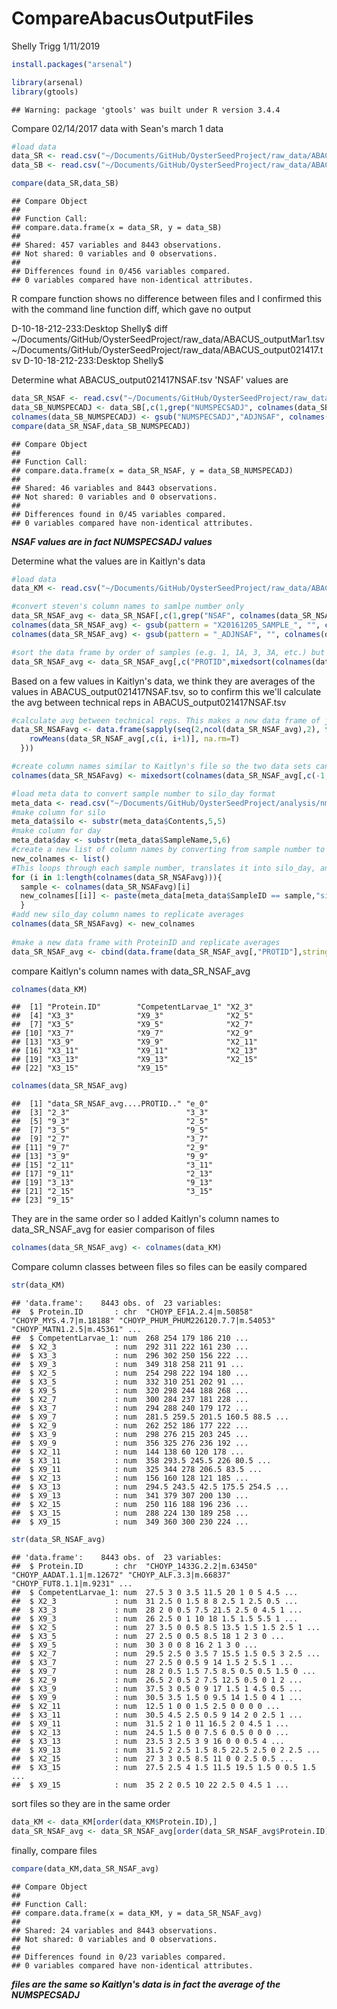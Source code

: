 CompareAbacusOutputFiles
================
Shelly Trigg
1/11/2019

``` r
install.packages("arsenal")
```

``` r
library(arsenal)
library(gtools)
```

    ## Warning: package 'gtools' was built under R version 3.4.4

Compare 02/14/2017 data with Sean's march 1 data

``` r
#load data
data_SR <- read.csv("~/Documents/GitHub/OysterSeedProject/raw_data/ABACUS_output021417.tsv", sep = "\t" , header=TRUE, stringsAsFactors = FALSE)
data_SB <- read.csv("~/Documents/GitHub/OysterSeedProject/raw_data/ABACUS_output.tsv", sep = "\t" , header=TRUE, stringsAsFactors = FALSE)
```

``` r
compare(data_SR,data_SB)
```

    ## Compare Object
    ## 
    ## Function Call: 
    ## compare.data.frame(x = data_SR, y = data_SB)
    ## 
    ## Shared: 457 variables and 8443 observations.
    ## Not shared: 0 variables and 0 observations.
    ## 
    ## Differences found in 0/456 variables compared.
    ## 0 variables compared have non-identical attributes.

R compare function shows no difference between files and I confirmed this with the command line function diff, which gave no output

D-10-18-212-233:Desktop Shelly$ diff ~/Documents/GitHub/OysterSeedProject/raw\_data/ABACUS\_outputMar1.tsv ~/Documents/GitHub/OysterSeedProject/raw\_data/ABACUS\_output021417.tsv
D-10-18-212-233:Desktop Shelly$

Determine what ABACUS\_output021417NSAF.tsv 'NSAF' values are

``` r
data_SR_NSAF <- read.csv("~/Documents/GitHub/OysterSeedProject/raw_data/ABACUS_output021417NSAF.tsv", sep = "\t", header = TRUE, stringsAsFactors = FALSE)
data_SB_NUMSPECADJ <- data_SB[,c(1,grep("NUMSPECSADJ", colnames(data_SB)))]
colnames(data_SB_NUMSPECADJ) <- gsub("NUMSPECSADJ","ADJNSAF", colnames(data_SB_NUMSPECADJ))
compare(data_SR_NSAF,data_SB_NUMSPECADJ)
```

    ## Compare Object
    ## 
    ## Function Call: 
    ## compare.data.frame(x = data_SR_NSAF, y = data_SB_NUMSPECADJ)
    ## 
    ## Shared: 46 variables and 8443 observations.
    ## Not shared: 0 variables and 0 observations.
    ## 
    ## Differences found in 0/45 variables compared.
    ## 0 variables compared have non-identical attributes.

***NSAF values are in fact NUMSPECSADJ values***

Determine what the values are in Kaitlyn's data

``` r
#load data
data_KM <- read.csv("~/Documents/GitHub/OysterSeedProject/raw_data/ABACUSdata_only.csv", header = TRUE, stringsAsFactors = FALSE)

#convert steven's column names to samlpe number only
data_SR_NSAF_avg <- data_SR_NSAF[,c(1,grep("NSAF", colnames(data_SR_NSAF)))]
colnames(data_SR_NSAF_avg) <- gsub(pattern = "X20161205_SAMPLE_", "", colnames(data_SR_NSAF_avg))
colnames(data_SR_NSAF_avg) <- gsub(pattern = "_ADJNSAF", "", colnames(data_SR_NSAF_avg))

#sort the data frame by order of samples (e.g. 1, 1A, 3, 3A, etc.) but keeping ProteinID as column 1
data_SR_NSAF_avg <- data_SR_NSAF_avg[,c("PROTID",mixedsort(colnames(data_SR_NSAF_avg[,-1])))]
```

Based on a few values in Kaitlyn's data, we think they are averages of the values in ABACUS\_output021417NSAF.tsv, so to confirm this we'll calculate the avg between technical reps in ABACUS\_output021417NSAF.tsv

``` r
#calculate avg between technical reps. This makes a new data frame of just sample averages (https://stackoverflow.com/questions/13739243/average-pairs-of-columns-in-r)
data_SR_NSAFavg <- data.frame(sapply(seq(2,ncol(data_SR_NSAF_avg),2), function(i) {
    rowMeans(data_SR_NSAF_avg[,c(i, i+1)], na.rm=T)
  }))

#create column names similar to Kaitlyn's file so the two data sets can be compared
colnames(data_SR_NSAFavg) <- mixedsort(colnames(data_SR_NSAF_avg[,c(-1,-grep("A",colnames(data_SR_NSAF_avg)))]))

#load meta data to convert sample number to silo_day format
meta_data <- read.csv("~/Documents/GitHub/OysterSeedProject/analysis/nmds_R/Rhonda_new_sample_names.csv", header = TRUE, stringsAsFactors = FALSE)
#make column for silo
meta_data$silo <- substr(meta_data$Contents,5,5)
#make column for day
meta_data$day <- substr(meta_data$SampleName,5,6)
#create a new list of column names by converting from sample number to silo_day
new_colnames <- list()
#This loops through each sample number, translates it into silo_day, and adds it to the new list of column names
for (i in 1:length(colnames(data_SR_NSAFavg))){
  sample <- colnames(data_SR_NSAFavg)[i]
  new_colnames[[i]] <- paste(meta_data[meta_data$SampleID == sample,"silo"],meta_data[meta_data$SampleID == sample, "day"], sep = "_")
  }
#add new silo_day column names to replicate averages
colnames(data_SR_NSAFavg) <- new_colnames
  
#make a new data frame with ProteinID and replicate averages
data_SR_NSAF_avg <- cbind(data.frame(data_SR_NSAF_avg[,"PROTID"],stringsAsFactors = FALSE), data_SR_NSAFavg)
```

compare Kaitlyn's column names with data\_SR\_NSAF\_avg

``` r
colnames(data_KM)
```

    ##  [1] "Protein.ID"        "CompetentLarvae_1" "X2_3"             
    ##  [4] "X3_3"              "X9_3"              "X2_5"             
    ##  [7] "X3_5"              "X9_5"              "X2_7"             
    ## [10] "X3_7"              "X9_7"              "X2_9"             
    ## [13] "X3_9"              "X9_9"              "X2_11"            
    ## [16] "X3_11"             "X9_11"             "X2_13"            
    ## [19] "X3_13"             "X9_13"             "X2_15"            
    ## [22] "X3_15"             "X9_15"

``` r
colnames(data_SR_NSAF_avg)
```

    ##  [1] "data_SR_NSAF_avg....PROTID.." "e_0"                         
    ##  [3] "2_3"                          "3_3"                         
    ##  [5] "9_3"                          "2_5"                         
    ##  [7] "3_5"                          "9_5"                         
    ##  [9] "2_7"                          "3_7"                         
    ## [11] "9_7"                          "2_9"                         
    ## [13] "3_9"                          "9_9"                         
    ## [15] "2_11"                         "3_11"                        
    ## [17] "9_11"                         "2_13"                        
    ## [19] "3_13"                         "9_13"                        
    ## [21] "2_15"                         "3_15"                        
    ## [23] "9_15"

They are in the same order so I added Kaitlyn's column names to data\_SR\_NSAF\_avg for easier comparison of files

``` r
colnames(data_SR_NSAF_avg) <- colnames(data_KM)
```

Compare column classes between files so files can be easily compared

``` r
str(data_KM)
```

    ## 'data.frame':    8443 obs. of  23 variables:
    ##  $ Protein.ID       : chr  "CHOYP_EF1A.2.4|m.50858" "CHOYP_MYS.4.7|m.18188" "CHOYP_PHUM_PHUM226120.7.7|m.54053" "CHOYP_MATN1.2.5|m.45361" ...
    ##  $ CompetentLarvae_1: num  268 254 179 186 210 ...
    ##  $ X2_3             : num  292 311 222 161 230 ...
    ##  $ X3_3             : num  296 302 250 156 222 ...
    ##  $ X9_3             : num  349 318 258 211 91 ...
    ##  $ X2_5             : num  254 298 222 194 180 ...
    ##  $ X3_5             : num  332 310 251 202 91 ...
    ##  $ X9_5             : num  320 298 244 188 268 ...
    ##  $ X2_7             : num  300 284 237 181 228 ...
    ##  $ X3_7             : num  294 288 240 179 172 ...
    ##  $ X9_7             : num  281.5 259.5 201.5 160.5 88.5 ...
    ##  $ X2_9             : num  262 252 186 177 222 ...
    ##  $ X3_9             : num  298 276 215 203 245 ...
    ##  $ X9_9             : num  356 325 276 236 192 ...
    ##  $ X2_11            : num  144 138 60 120 178 ...
    ##  $ X3_11            : num  358 293.5 245.5 226 80.5 ...
    ##  $ X9_11            : num  325 344 278 206.5 83.5 ...
    ##  $ X2_13            : num  156 160 128 121 185 ...
    ##  $ X3_13            : num  294.5 243.5 42.5 175.5 254.5 ...
    ##  $ X9_13            : num  341 379 307 200 130 ...
    ##  $ X2_15            : num  250 116 188 196 236 ...
    ##  $ X3_15            : num  288 224 130 189 258 ...
    ##  $ X9_15            : num  349 360 300 230 224 ...

``` r
str(data_SR_NSAF_avg)
```

    ## 'data.frame':    8443 obs. of  23 variables:
    ##  $ Protein.ID       : chr  "CHOYP_1433G.2.2|m.63450" "CHOYP_AADAT.1.1|m.12672" "CHOYP_ALF.3.3|m.66837" "CHOYP_FUT8.1.1|m.9231" ...
    ##  $ CompetentLarvae_1: num  27.5 3 0 3.5 11.5 20 1 0 5 4.5 ...
    ##  $ X2_3             : num  31 2.5 0 1.5 8 8 2.5 1 2.5 0.5 ...
    ##  $ X3_3             : num  28 2 0 0.5 7.5 21.5 2.5 0 4.5 1 ...
    ##  $ X9_3             : num  26 2.5 0 1 10 18 1.5 1.5 5.5 1 ...
    ##  $ X2_5             : num  27 3.5 0 0.5 8.5 13.5 1.5 1.5 2.5 1 ...
    ##  $ X3_5             : num  27 2.5 0 0.5 8.5 18 1 2 3 0 ...
    ##  $ X9_5             : num  30 3 0 0 8 16 2 1 3 0 ...
    ##  $ X2_7             : num  29.5 2.5 0 3.5 7 15.5 1.5 0.5 3 2.5 ...
    ##  $ X3_7             : num  27 2.5 0 0.5 9 14 1.5 2 5.5 1 ...
    ##  $ X9_7             : num  28 2 0.5 1.5 7.5 8.5 0.5 0.5 1.5 0 ...
    ##  $ X2_9             : num  26.5 2 0.5 2 7.5 12.5 0.5 0 1 2 ...
    ##  $ X3_9             : num  37.5 3 0.5 0 9 17 1.5 1 4.5 0.5 ...
    ##  $ X9_9             : num  30.5 3.5 1.5 0 9.5 14 1.5 0 4 1 ...
    ##  $ X2_11            : num  12.5 1 0 0 1.5 2.5 0 0 0 0 ...
    ##  $ X3_11            : num  30.5 4.5 2.5 0.5 9 14 2 0 2.5 1 ...
    ##  $ X9_11            : num  31.5 2 1 0 11 16.5 2 0 4.5 1 ...
    ##  $ X2_13            : num  24.5 1.5 0 0 7.5 6 0.5 0 0 0 ...
    ##  $ X3_13            : num  23.5 3 2.5 3 9 16 0 0 0.5 4 ...
    ##  $ X9_13            : num  31.5 2 2.5 1.5 8.5 22.5 2.5 0 2 2.5 ...
    ##  $ X2_15            : num  27 3 3 0.5 8.5 11 0 0 2.5 0.5 ...
    ##  $ X3_15            : num  27.5 2.5 4 1.5 11.5 19.5 1.5 0 0.5 1.5 ...
    ##  $ X9_15            : num  35 2 2 0.5 10 22 2.5 0 4.5 1 ...

sort files so they are in the same order

``` r
data_KM <- data_KM[order(data_KM$Protein.ID),]
data_SR_NSAF_avg <- data_SR_NSAF_avg[order(data_SR_NSAF_avg$Protein.ID),]
```

finally, compare files

``` r
compare(data_KM,data_SR_NSAF_avg)
```

    ## Compare Object
    ## 
    ## Function Call: 
    ## compare.data.frame(x = data_KM, y = data_SR_NSAF_avg)
    ## 
    ## Shared: 24 variables and 8443 observations.
    ## Not shared: 0 variables and 0 observations.
    ## 
    ## Differences found in 0/23 variables compared.
    ## 0 variables compared have non-identical attributes.

***files are the same so Kaitlyn's data is in fact the average of the NUMSPECSADJ***
